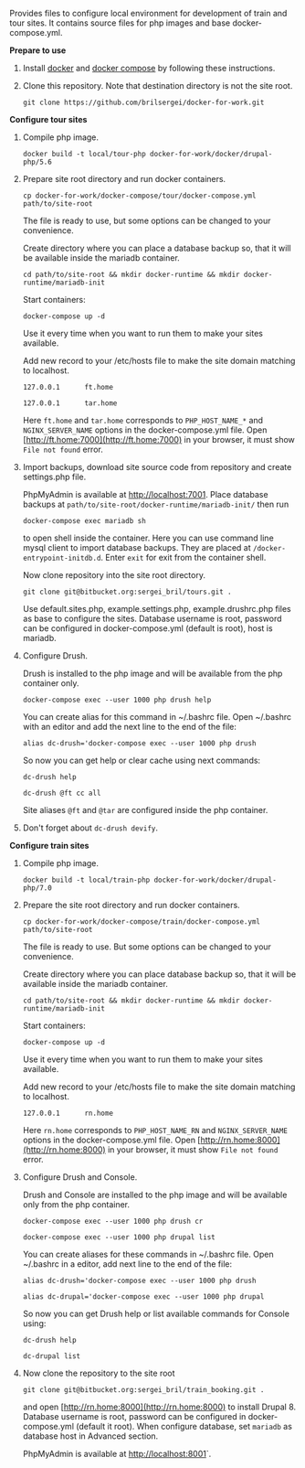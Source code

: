 Provides files to configure local environment for development of train and tour sites.
It contains source files for php images and base docker-compose.yml.

**Prepare to use**

1. Install [docker](https://docs.docker.com/engine/installation/linux/ubuntulinux/) and [docker compose](https://docs.docker.com/compose/install/) by following these instructions.

2. Clone this repository. Note that destination directory is not the site root.
  
    `git clone https://github.com/brilsergei/docker-for-work.git`

**Configure tour sites**

1. Compile php image.
    
    `docker build -t local/tour-php docker-for-work/docker/drupal-php/5.6`
    
2. Prepare site root directory and run docker containers.

    `cp docker-for-work/docker-compose/tour/docker-compose.yml path/to/site-root`
    
    The file is ready to use, but some options can be changed to your convenience.
    
    Create directory where you can place a database backup so, that it will be available inside the mariadb container.
    
    `cd path/to/site-root && mkdir docker-runtime && mkdir docker-runtime/mariadb-init`
    
    Start containers:
    
    `docker-compose up -d`
    
    Use it every time when you want to run them to make your sites available.
    
    Add new record to your /etc/hosts file to make the site domain matching to localhost.
    
    `127.0.0.1      ft.home`
    
    `127.0.0.1      tar.home`
    
    Here `ft.home` and `tar.home` corresponds to `PHP_HOST_NAME_*` and `NGINX_SERVER_NAME` options in the docker-compose.yml file.
    Open [http://ft.home:7000](http://ft.home:7000) in your browser, it must show `File not found` error.
    
3. Import backups, download site source code from repository and create settings.php file.

    PhpMyAdmin is available at [http://localhost:7001](http://localhost:7001). Place database backups at `path/to/site-root/docker-runtime/mariadb-init/` then run
    
    `docker-compose exec mariadb sh`
    
    to open shell inside the container. Here you can use command line mysql client to import database backups.
    They are placed at `/docker-entrypoint-initdb.d`. Enter `exit` for exit from the container shell.
    
    Now clone repository into the site root directory.

    `git clone git@bitbucket.org:sergei_bril/tours.git .`
    
    Use default.sites.php, example.settings.php, example.drushrc.php files as base to configure the sites. Database username is root, password can be configured in docker-compose.yml (default is root), host is mariadb.
    
4. Configure Drush.

    Drush is installed to the php image and will be available from the php container only.

    `docker-compose exec --user 1000 php drush help`
    
    You can create alias for this command in ~/.bashrc file. Open ~/.bashrc with an editor and add the next line to the end of the file:
    
    `alias dc-drush='docker-compose exec --user 1000 php drush`
    
    So now you can get help or clear cache using next commands:
    
    `dc-drush help`
    
    `dc-drush @ft cc all`
    
    Site aliases `@ft` and `@tar` are configured inside the php container.
    
5. Don't forget about `dc-drush devify`.
    
**Configure train sites**

1. Compile php image.
       
    `docker build -t local/train-php docker-for-work/docker/drupal-php/7.0`
       
2. Prepare the site root directory and run docker containers.

    `cp docker-for-work/docker-compose/train/docker-compose.yml path/to/site-root`
    
    The file is ready to use. But some options can be changed to your convenience.
    
    Create directory where you can place database backup so, that it will be available inside the mariadb container.
    
    `cd path/to/site-root && mkdir docker-runtime && mkdir docker-runtime/mariadb-init`
    
    Start containers:
    
    `docker-compose up -d`
    
    Use it every time when you want to run them to make your sites available.
    
    Add new record to your /etc/hosts file to make the site domain matching to localhost.
    
    `127.0.0.1      rn.home`
    
    Here `rn.home` corresponds to `PHP_HOST_NAME_RN` and `NGINX_SERVER_NAME` options in the docker-compose.yml file.
    Open [http://rn.home:8000](http://rn.home:8000) in your browser, it must show `File not found` error.
  
3. Configure Drush and Console.

    Drush and Console are installed to the php image and will be available only from the php container.
   
   `docker-compose exec --user 1000 php drush cr`
   
   `docker-compose exec --user 1000 php drupal list`
   
   You can create aliases for these commands in ~/.bashrc file. Open ~/.bashrc in a editor, add next line to the end of the file:
   
   `alias dc-drush='docker-compose exec --user 1000 php drush`
   
   `alias dc-drupal='docker-compose exec --user 1000 php drupal`
   
   So now you can get Drush help or list available commands for Console using:
   
   `dc-drush help`
   
   `dc-drupal list`
   
4. Now clone the repository to the site root

    `git clone git@bitbucket.org:sergei_bril/train_booking.git .`
    
    and open [http://rn.home:8000](http://rn.home:8000) to install Drupal 8. Database username is root, password can be configured in docker-compose.yml (default it root). When configure database, set `mariadb` as database host in Advanced section.
    
    PhpMyAdmin is available at [http://localhost:8001](http://localhost:8001)`.
   